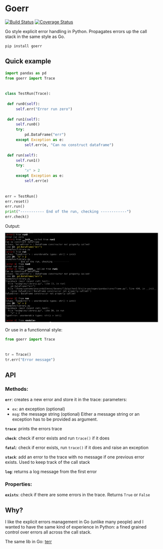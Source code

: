 # Goerr

[![Build Status](https://travis-ci.org/synw/goerr.svg?branch=master)](https://travis-ci.org/synw/goerr) [![Coverage Status](https://coveralls.io/repos/github/synw/goerr/badge.svg?branch=master)](https://coveralls.io/github/synw/goerr?branch=master)

Go style explicit error handling in Python. Propagates errors up the call stack in the same style as Go.

   ```bash
   pip install goerr
   ```

## Quick example

   ```python
import pandas as pd
from goerr import Trace


class TestRun(Trace):

    def run0(self):
        self.err("Error run zero")

    def run1(self):
        self.run0()
        try:
            pd.DataFrame("err")
        except Exception as e:
            self.err(e, "Can no construct dataframe")

    def run(self):
        self.run1()
        try:
            "x" > 2
        except Exception as e:
            self.err(e)


err = TestRun()
err.reset()
err.run()
print("----------- End of the run, checking ------------")
err.check()
   ```

Output:

![Stack trace screenshot](docs/img/output.png)

Or use in a functionnal style:

   ```python
   from goerr import Trace
   
   
   tr = Trace()
   tr.err("Error message")
   ```

## API

### Methods:

**`err`**: creates a new error and store it in the trace: parameters: 

- `ex`: an exception (optional)
- `msg`: the message string (optional)
Either a message string or an exception has to be provided as argument.

**`trace`**: prints the errors trace

**`check`**: check if error exists and run `trace()` if it does

**`fatal`**: check if error exists, run `trace()` if it does and raise an exception

**`stack`**: add an error to the trace with no message if one previous error exists. Used
to keep track of the call stack

**`log`**: returns a log message from the first error

### Properties:

**`exists`**: check if there are some errors in the trace. Returns `True` or `False`

## Why?

I like the explicit errors management in Go (unlike many people) and I wanted to have the
same kind of experience in Python: a fined grained control over errors all across the call
stack.

The same lib in Go: [terr](https://github.com/synw/terr)